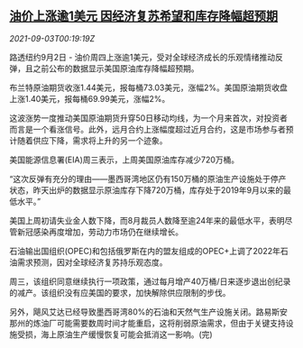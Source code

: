 <!--1630629062000-->
[油价上涨逾1美元 因经济复苏希望和库存降幅超预期](https://cn.reuters.com/article/global-oil-0902-thur-idCNKBS2FZ00K)
------

<div><i>2021-09-03T00:19:19Z</i></div><p>路透纽约9月2日 - 油价周四上涨逾1美元，受对全球经济成长的乐观情绪推动反弹，且之前公布的数据显示美国原油库存降幅超预期。</p><p>布兰特原油期货收涨1.44美元，报每桶73.03美元，涨幅2%。美国原油期货收盘上涨1.40美元，报每桶69.99美元，涨幅2%。</p><p>这波涨势一度推动美国原油期货升穿50日移动均线，为一个月来首次，对投资者而言是一个看涨信号。此外，远月合约上涨幅度超过近月合约，这是市场参与者预计随着供应下降，需求将上升的另一个迹象。</p><p>美国能源信息署(EIA)周三表示，上周美国原油库存减少720万桶。</p><p>“这次反弹有充分的理由——墨西哥湾地区仍有150万桶的原油生产设施处于停产状态，昨天出炉的数据显示原油库存下降720万桶，库存处于2019年9月以来的最低水平。”</p><p>美国上周初请失业金人数下降，而8月裁员人数降至逾24年来的最低水平，表明尽管新冠感染再度增加，劳动力市场仍在继续增长。</p><p>石油输出国组织(OPEC)和包括俄罗斯在内的盟友组成的OPEC+上调了2022年石油需求预测，因对全球经济复苏持乐观态度。</p><p>周三，该组织同意继续执行一项政策，通过每月增产40万桶/日来逐步退出创纪录的减产。该组织没有应美国的要求，加快解除供应限制的步伐。</p><p>另外，飓风艾达已经导致墨西哥湾80%的石油和天然气生产设施关闭。路易斯安那州的炼油厂可能需要数周时间才能重启，这将削弱原油需求，但由于关键支持设施受损，海上原油生产缓慢恢复可能会抵消这一影响。(完)</p>
